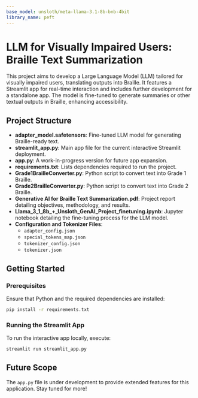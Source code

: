 ```yaml
---
base_model: unsloth/meta-llama-3.1-8b-bnb-4bit
library_name: peft
---
```


# LLM for Visually Impaired Users: Braille Text Summarization

This project aims to develop a Large Language Model (LLM) tailored for visually impaired users, translating outputs into Braille. It features a Streamlit app for real-time interaction and includes further development for a standalone app. The model is fine-tuned to generate summaries or other textual outputs in Braille, enhancing accessibility.

## Project Structure

- **adapter_model.safetensors**: Fine-tuned LLM model for generating Braille-ready text.
- **streamlit_app.py**: Main app file for the current interactive Streamlit deployment.
- **app.py**: A work-in-progress version for future app expansion.
- **requirements.txt**: Lists dependencies required to run the project.
- **Grade1BrailleConverter.py**: Python script to convert text into Grade 1 Braille.
- **Grade2BrailleConverter.py**: Python script to convert text into Grade 2 Braille.
- **Generative AI for Braille Text Summarization.pdf**: Project report detailing objectives, methodology, and results.
- **Llama_3_1_8b_+_Unsloth_GenAI_Project_finetuning.ipynb**: Jupyter notebook detailing the fine-tuning process for the LLM model.
- **Configuration and Tokenizer Files**:
  - `adapter_config.json`
  - `special_tokens_map.json`
  - `tokenizer_config.json`
  - `tokenizer.json`

## Getting Started

### Prerequisites

Ensure that Python and the required dependencies are installed:
```bash
pip install -r requirements.txt
```

### Running the Streamlit App

To run the interactive app locally, execute:
```bash
streamlit run streamlit_app.py
```

## Future Scope

The `app.py` file is under development to provide extended features for this application. Stay tuned for more!
